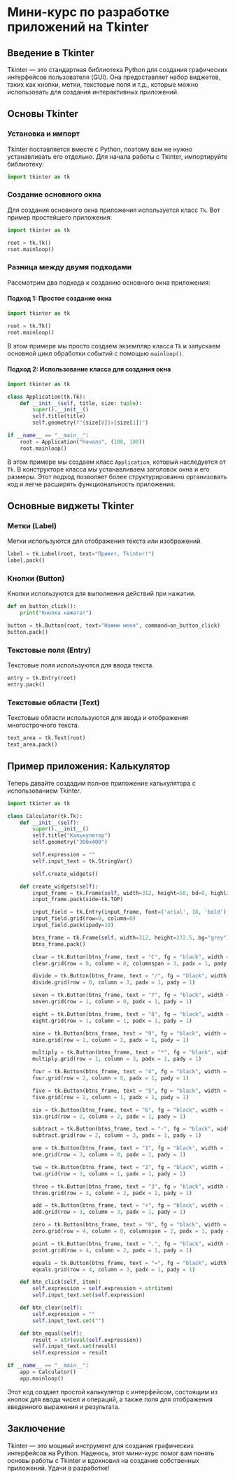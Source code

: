 # Мини-курс по разработке приложений на Tkinter

## Введение в Tkinter

Tkinter — это стандартная библиотека Python для создания графических интерфейсов пользователя (GUI). Она предоставляет набор виджетов, таких как кнопки, метки, текстовые поля и т.д., которые можно использовать для создания интерактивных приложений.

## Основы Tkinter

### Установка и импорт

Tkinter поставляется вместе с Python, поэтому вам не нужно устанавливать его отдельно. Для начала работы с Tkinter, импортируйте библиотеку:

```python
import tkinter as tk
```

### Создание основного окна

Для создания основного окна приложения используется класс `Tk`. Вот пример простейшего приложения:

```python
import tkinter as tk

root = tk.Tk()
root.mainloop()
```

### Разница между двумя подходами

Рассмотрим два подхода к созданию основного окна приложения:

#### Подход 1: Простое создание окна

```python
import tkinter as tk

root = tk.Tk()
root.mainloop()
```

В этом примере мы просто создаем экземпляр класса `Tk` и запускаем основной цикл обработки событий с помощью `mainloop()`.

#### Подход 2: Использование класса для создания окна

```python
import tkinter as tk

class Application(tk.Tk):
    def __init__(self, title, size: tuple):
        super().__init__()
        self.title(title)
        self.geometry(f"{size[0]}x{size[1]}")

if __name__ == "__main__":
    root = Application("Начало", (100, 100))
    root.mainloop()
```

В этом примере мы создаем класс `Application`, который наследуется от `Tk`. В конструкторе класса мы устанавливаем заголовок окна и его размеры. Этот подход позволяет более структурированно организовать код и легче расширять функциональность приложения.

## Основные виджеты Tkinter

### Метки (Label)

Метки используются для отображения текста или изображений.

```python
label = tk.Label(root, text="Привет, Tkinter!")
label.pack()
```

### Кнопки (Button)

Кнопки используются для выполнения действий при нажатии.

```python
def on_button_click():
    print("Кнопка нажата!")

button = tk.Button(root, text="Нажми меня", command=on_button_click)
button.pack()
```

### Текстовые поля (Entry)

Текстовые поля используются для ввода текста.

```python
entry = tk.Entry(root)
entry.pack()
```

### Текстовые области (Text)

Текстовые области используются для ввода и отображения многострочного текста.

```python
text_area = tk.Text(root)
text_area.pack()
```

## Пример приложения: Калькулятор

Теперь давайте создадим полное приложение калькулятора с использованием Tkinter.

```python
import tkinter as tk

class Calculator(tk.Tk):
    def __init__(self):
        super().__init__()
        self.title("Калькулятор")
        self.geometry("300x400")

        self.expression = ""
        self.input_text = tk.StringVar()

        self.create_widgets()

    def create_widgets(self):
        input_frame = tk.Frame(self, width=312, height=50, bd=0, highlightbackground="black", highlightcolor="black", highlightthickness=1)
        input_frame.pack(side=tk.TOP)

        input_field = tk.Entry(input_frame, font=('arial', 18, 'bold'), textvariable=self.input_text, width=50, bg="#eee", bd=0, justify=tk.RIGHT)
        input_field.grid(row=0, column=0)
        input_field.pack(ipady=10)

        btns_frame = tk.Frame(self, width=312, height=272.5, bg="grey")
        btns_frame.pack()

        clear = tk.Button(btns_frame, text = "C", fg = "black", width = 32, height = 3, bd = 0, bg = "#eee", cursor = "hand2", command = self.btn_clear)
        clear.grid(row = 0, column = 0, columnspan = 3, padx = 1, pady = 1)

        divide = tk.Button(btns_frame, text = "/", fg = "black", width = 10, height = 3, bd = 0, bg = "#eee", cursor = "hand2", command=lambda: self.btn_click("/"))
        divide.grid(row = 0, column = 3, padx = 1, pady = 1)

        seven = tk.Button(btns_frame, text = "7", fg = "black", width = 10, height = 3, bd = 0, bg = "#fff", cursor = "hand2", command=lambda: self.btn_click(7))
        seven.grid(row = 1, column = 0, padx = 1, pady = 1)

        eight = tk.Button(btns_frame, text = "8", fg = "black", width = 10, height = 3, bd = 0, bg = "#fff", cursor = "hand2", command=lambda: self.btn_click(8))
        eight.grid(row = 1, column = 1, padx = 1, pady = 1)

        nine = tk.Button(btns_frame, text = "9", fg = "black", width = 10, height = 3, bd = 0, bg = "#fff", cursor = "hand2", command=lambda: self.btn_click(9))
        nine.grid(row = 1, column = 2, padx = 1, pady = 1)

        multiply = tk.Button(btns_frame, text = "*", fg = "black", width = 10, height = 3, bd = 0, bg = "#eee", cursor = "hand2", command=lambda: self.btn_click("*"))
        multiply.grid(row = 1, column = 3, padx = 1, pady = 1)

        four = tk.Button(btns_frame, text = "4", fg = "black", width = 10, height = 3, bd = 0, bg = "#fff", cursor = "hand2", command=lambda: self.btn_click(4))
        four.grid(row = 2, column = 0, padx = 1, pady = 1)

        five = tk.Button(btns_frame, text = "5", fg = "black", width = 10, height = 3, bd = 0, bg = "#fff", cursor = "hand2", command=lambda: self.btn_click(5))
        five.grid(row = 2, column = 1, padx = 1, pady = 1)

        six = tk.Button(btns_frame, text = "6", fg = "black", width = 10, height = 3, bd = 0, bg = "#fff", cursor = "hand2", command=lambda: self.btn_click(6))
        six.grid(row = 2, column = 2, padx = 1, pady = 1)

        subtract = tk.Button(btns_frame, text = "-", fg = "black", width = 10, height = 3, bd = 0, bg = "#eee", cursor = "hand2", command=lambda: self.btn_click("-"))
        subtract.grid(row = 2, column = 3, padx = 1, pady = 1)

        one = tk.Button(btns_frame, text = "1", fg = "black", width = 10, height = 3, bd = 0, bg = "#fff", cursor = "hand2", command=lambda: self.btn_click(1))
        one.grid(row = 3, column = 0, padx = 1, pady = 1)

        two = tk.Button(btns_frame, text = "2", fg = "black", width = 10, height = 3, bd = 0, bg = "#fff", cursor = "hand2", command=lambda: self.btn_click(2))
        two.grid(row = 3, column = 1, padx = 1, pady = 1)

        three = tk.Button(btns_frame, text = "3", fg = "black", width = 10, height = 3, bd = 0, bg = "#fff", cursor = "hand2", command=lambda: self.btn_click(3))
        three.grid(row = 3, column = 2, padx = 1, pady = 1)

        add = tk.Button(btns_frame, text = "+", fg = "black", width = 10, height = 3, bd = 0, bg = "#eee", cursor = "hand2", command=lambda: self.btn_click("+"))
        add.grid(row = 3, column = 3, padx = 1, pady = 1)

        zero = tk.Button(btns_frame, text = "0", fg = "black", width = 21, height = 3, bd = 0, bg = "#fff", cursor = "hand2", command=lambda: self.btn_click(0))
        zero.grid(row = 4, column = 0, columnspan = 2, padx = 1, pady = 1)

        point = tk.Button(btns_frame, text = ".", fg = "black", width = 10, height = 3, bd = 0, bg = "#eee", cursor = "hand2", command=lambda: self.btn_click("."))
        point.grid(row = 4, column = 2, padx = 1, pady = 1)

        equals = tk.Button(btns_frame, text = "=", fg = "black", width = 10, height = 3, bd = 0, bg = "#eee", cursor = "hand2", command=self.btn_equal)
        equals.grid(row = 4, column = 3, padx = 1, pady = 1)

    def btn_click(self, item):
        self.expression = self.expression + str(item)
        self.input_text.set(self.expression)

    def btn_clear(self):
        self.expression = ""
        self.input_text.set("")

    def btn_equal(self):
        result = str(eval(self.expression))
        self.input_text.set(result)
        self.expression = result

if __name__ == "__main__":
    app = Calculator()
    app.mainloop()
```

Этот код создает простой калькулятор с интерфейсом, состоящим из кнопок для ввода чисел и операций, а также поля для отображения введенного выражения и результата.

## Заключение

Tkinter — это мощный инструмент для создания графических интерфейсов на Python. Надеюсь, этот мини-курс помог вам понять основы работы с Tkinter и вдохновил на создание собственных приложений. Удачи в разработке!